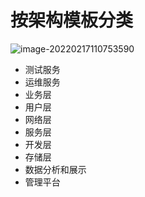 # 按架构模板分类

![image-20220217110753590](http://file.siammm.cn/picgo/image-20220217110753590.png)





- 测试服务
- 运维服务
- 业务层
- 用户层
- 网络层
- 服务层
- 开发层
- 存储层
- 数据分析和展示
- 管理平台
